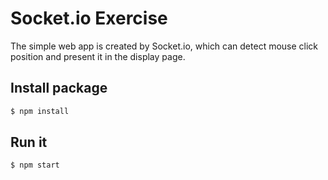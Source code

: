 # Socket.io Exercise

The simple web app is created by Socket.io, which can detect mouse click position and present it in the display page.

## Install package

```bash
$ npm install
```

## Run it

```bash
$ npm start
```
